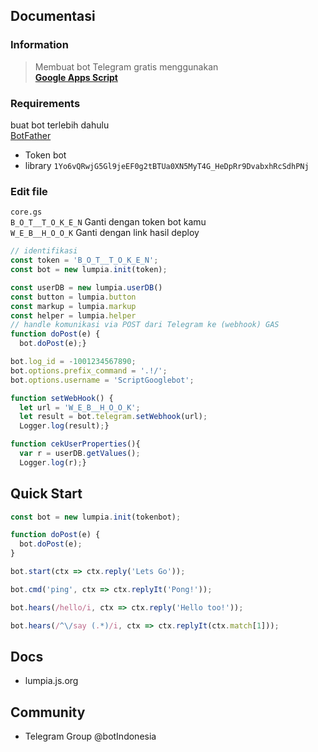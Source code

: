 ## Documentasi
### Information
> Membuat bot Telegram gratis menggunakan <br/><b><a href="https://script.google.com/home/start?pli=1">Google Apps Script</a></b>

### Requirements 
buat bot terlebih dahulu <br/>
[BotFather](https://t.me/BotFather)
- Token bot
- library ```1Yo6vQRwjG5Gl9jeEF0g2tBTUa0XN5MyT4G_HeDpRr9DvabxhRcSdhPNj```


### Edit file
```core.gs```<br/>
```B_O_T__T_O_K_E_N``` Ganti dengan token bot kamu<br/>
```W_E_B__H_O_O_K``` Ganti dengan link hasil deploy<br/>
```ts
// identifikasi
const token = 'B_O_T__T_O_K_E_N';
const bot = new lumpia.init(token);

const userDB = new lumpia.userDB()
const button = lumpia.button
const markup = lumpia.markup
const helper = lumpia.helper
// handle komunikasi via POST dari Telegram ke (webhook) GAS
function doPost(e) {
  bot.doPost(e);}

bot.log_id = -1001234567890;
bot.options.prefix_command = '.!/';
bot.options.username = 'ScriptGooglebot';

function setWebHook() {
  let url = 'W_E_B__H_O_O_K';
  let result = bot.telegram.setWebhook(url);
  Logger.log(result);}

function cekUserProperties(){
  var r = userDB.getValues();
  Logger.log(r);}
```
## Quick Start
```ts
const bot = new lumpia.init(tokenbot);

function doPost(e) {
  bot.doPost(e);
}

bot.start(ctx => ctx.reply('Lets Go'));

bot.cmd('ping', ctx => ctx.replyIt('Pong!'));

bot.hears(/hello/i, ctx => ctx.reply('Hello too!'));

bot.hears(/^\/say (.*)/i, ctx => ctx.replyIt(ctx.match[1]));
```
## Docs
- lumpia.js.org
## Community
- Telegram Group @botIndonesia
